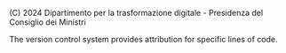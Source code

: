 (C) 2024 Dipartimento per la trasformazione digitale - Presidenza del Consiglio dei Ministri

The version control system provides attribution for specific lines of code.

